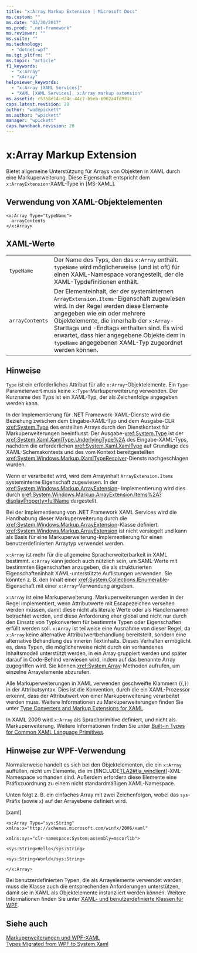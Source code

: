 ```yaml
---
title: "x:Array Markup Extension | Microsoft Docs"
ms.custom: ""
ms.date: "03/30/2017"
ms.prod: ".net-framework"
ms.reviewer: ""
ms.suite: ""
ms.technology: 
  - "dotnet-wpf"
ms.tgt_pltfrm: ""
ms.topic: "article"
f1_keywords: 
  - "x:Array"
  - "xArray"
helpviewer_keywords: 
  - "x:Array [XAML Services]"
  - "XAML [XAML Services], x:Array markup extension"
ms.assetid: c5358e14-d24c-44c7-b5eb-6062a4fd981c
caps.latest.revision: 20
author: "wadepickett"
ms.author: "wpickett"
manager: "wpickett"
caps.handback.revision: 20
---
```

# x:Array Markup Extension
Bietet allgemeine Unterstützung für Arrays von Objekten in XAML durch eine Markuperweiterung.  Diese Eigenschaft entspricht dem `x:ArrayExtension`\-XAML\-Type in \[MS\-XAML\].  
  
## Verwendung von XAML\-Objektelementen  
  
```  
<x:Array Type="typeName">  
  arrayContents  
</x:Array>  
```  
  
## XAML\-Werte  
  
|||  
|-|-|  
|`typeName`|Der Name des Typs, den das `x:Array` enthält.  `typeName` wird möglicherweise \(und ist oft\) für einen XAML\-Namespace vorangestellt, der die XAML\-Typdefinitionen enthält.|  
|`arrayContents`|Der Elementeinhalt, der der systeminternen `ArrayExtension.Items`\-Eigenschaft zugewiesen wird.  In der Regel werden diese Elemente angegeben wie ein oder mehrere Objektelemente, die innerhalb der `x:Array`\-Starttags und \-Endtags enthalten sind.  Es wird erwartet, dass hier angegebene Objekte dem in `typeName` angegebenen XAML\-Typ zugeordnet werden können.|  
  
## Hinweise  
 `Type` ist ein erforderliches Attribut für alle `x:Array`\-Objektelemente.  Ein `Type`\-Parameterwert muss keine `x:Type`\-Markuperweiterung verwenden. Der Kurzname des Typs ist ein XAML\-Typ, der als Zeichenfolge angegeben werden kann.  
  
 In der Implementierung für .NET Framework\-XAML\-Dienste wird die Beziehung zwischen dem Eingabe\-XAML\-Typ und dem Ausgabe\-CLR <xref:System.Type> des erstellten Arrays durch den Dienstkontext für Markuperweiterungen beeinflusst.  Der Ausgabe\-<xref:System.Type> ist der <xref:System.Xaml.XamlType.UnderlyingType%2A> des Eingabe\-XAML\-Typs, nachdem die erforderlichen <xref:System.Xaml.XamlType> auf Grundlage des XAML\-Schemakontexts und des vom Kontext bereitgestellten <xref:System.Windows.Markup.IXamlTypeResolver>\-Diensts nachgeschlagen wurden.  
  
 Wenn er verarbeitet wird, wird dem Arrayinhalt `ArrayExtension.Items` systeminterne Eigenschaft zugewiesen.  In der <xref:System.Windows.Markup.ArrayExtension>\- Implementierung wird dies durch <xref:System.Windows.Markup.ArrayExtension.Items%2A?displayProperty=fullName> dargestellt.  
  
 Bei der Implementierung von .NET Framework XAML Services wird die Handhabung dieser Markuperweiterung durch die <xref:System.Windows.Markup.ArrayExtension>\-Klasse definiert.  <xref:System.Windows.Markup.ArrayExtension> ist nicht versiegelt und kann als Basis für eine Markuperweiterung\-Implementierung für einen benutzerdefinierten Arraytyp verwendet werden.  
  
 `x:Array` ist mehr für die allgemeine Spracherweiterbarkeit in XAML bestimmt.  `x:Array` kann jedoch auch nützlich sein, um SAML\-Werte mit bestimmten Eigenschaften anzugeben, die als strukturierten Eigenschafteninhalt XAML\-unterstützte Auflistungen verwenden.  Sie könnten z. B. den Inhalt einer <xref:System.Collections.IEnumerable>\-Eigenschaft mit einer `x:Array`\-Verwendung angeben.  
  
 `x:Array` ist eine Markuperweiterung.  Markuperweiterungen werden in der Regel implementiert, wenn Attributwerte mit Escapezeichen versehen werden müssen, damit diese nicht als literale Werte oder als Handlernamen betrachtet werden, und diese Anforderung eher global und nicht nur durch den Einsatz von Typkonvertern für bestimmte Typen oder Eigenschaften erfüllt werden soll.  `x:Array` ist teilweise eine Ausnahme von dieser Regel, da `x:Array` keine alternative Attributwertbehandlung bereitstellt, sondern eine alternative Behandlung des inneren Textinhalts.  Dieses Verhalten ermöglicht es, dass Typen, die möglicherweise nicht durch ein vorhandenes Inhaltsmodell unterstützt werden, in ein Array gruppiert werden und später darauf in Code\-Behind verwiesen wird, indem auf das benannte Array zugegriffen wird. Sie können <xref:System.Array>\-Methoden aufrufen, um einzelne Arrayelemente abzurufen.  
  
 Alle Markuperweiterungen in XAML verwenden geschweifte Klammern \({,}`)` in der Attributsyntax. Dies ist die Konvention, durch die ein XAML\-Prozessor erkennt, dass der Attributwert von einer Markuperweiterung verarbeitet werden muss.  Weitere Informationen zu Markuperweiterungen finden Sie unter [Type Converters and Markup Extensions for XAML](../../../docs/framework/xaml-services/type-converters-and-markup-extensions-for-xaml.md).  
  
 In XAML 2009 wird `x:Array` als Sprachprimitive definiert, und nicht als Markuperweiterung.  Weitere Informationen finden Sie unter [Built\-in Types for Common XAML Language Primitives](../../../docs/framework/xaml-services/built-in-types-for-common-xaml-language-primitives.md).  
  
## Hinweise zur WPF\-Verwendung  
 Normalerweise handelt es sich bei den Objektelementen, die ein `x:Array` auffüllen, nicht um Elemente, die im [!INCLUDE[TLA2#tla_winclient](../../../includes/tla2sharptla-winclient-md.md)]\-XML\-Namespace vorhanden sind. Außerdem erfordern diese Elemente eine Präfixzuordnung zu einem nicht standardmäßigen XAML\-Namespace.  
  
 Unten folgt z. B. ein einfaches Array mit zwei Zeichenfolgen, wobei das `sys`\-Präfix \(sowie `x`\) auf der Arrayebene definiert wird.  
  
 \[xaml\]  
  
 `<x:Array Type="sys:String" xmlns:x="http://schemas.microsoft.com/winfx/2006/xaml"`  
  
 `xmlns:sys="clr-namespace:System;assembly=mscorlib">`  
  
 `<sys:String>Hello</sys:String>`  
  
 `<sys:String>World</sys:String>`  
  
 `</x:Array>`  
  
 Bei benutzerdefinierten Typen, die als Arrayelemente verwendet werden, muss die Klasse auch die entsprechenden Anforderungen unterstützen, damit sie in XAML als Objektelemente instanziiert werden können.  Weitere Informationen finden Sie unter [XAML\- und benutzerdefinierte Klassen für WPF](../../../docs/framework/wpf/advanced/xaml-and-custom-classes-for-wpf.md).  
  
## Siehe auch  
 [Markuperweiterungen und WPF\-XAML](../../../docs/framework/wpf/advanced/markup-extensions-and-wpf-xaml.md)   
 [Types Migrated from WPF to System.Xaml](../../../docs/framework/xaml-services/types-migrated-from-wpf-to-system-xaml.md)